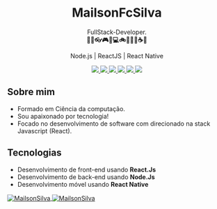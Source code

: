 <h1 align="center">MailsonFcSilva</h1>

<p align="center">
  FullStack-Developer.<br />
  <b>🚀🔭👓🎮🎼💻🚲🌌🍕🍝☕🌱</b>
</p>

<p align="center">
  Node.js | ReactJS | React Native
</p>

<p align="center">
  <a
    href="https://www.mailsonfcsilva.com"
    alt="Mailson Fernando"
    target="blank"
  >
    <img src="https://img.shields.io/badge/-mailsonfcsilva.com-0e2c54?style=flat-square&logo=chrome&logoColor=white" />
  </a>
  <a
    href="https://api.whatsapp.com/send?phone=5598981716275&text=Hello%20i%20came%20from%20your%20site" 
    alt="WhatsApp"
    target="blank"
  >
    <img src="https://img.shields.io/badge/-WhatsApp-25D366?style=flat-square&logo=WhatsApp&logoColor=white" />
  </a>
  <a
    href="mailto:mailsonfcsilva@gmail.com" 
    alt="Email"
    target="blank"
  >
    <img src="https://img.shields.io/badge/-Email-B23121?style=flat-square&logo=gmail&logoColor=white" />
  </a>
  <a
    href="https://www.linkedin.com/in/mailsonfcsilva/" 
    alt="LinkedIn"
    target="blank"
  >
    <img src="https://img.shields.io/badge/-LinkedIn-0E76A8?style=flat-square&logo=Linkedin&logoColor=white" />
  </a>
  <a
    href="https://www.facebook.com/mailson.fernando.94/"
    alt="Facebook"
    target="blank"
  >
    <img src="https://img.shields.io/badge/-Facebook-3B5998?style=flat-square&logo=Facebook&logoColor=white" />
  </a>
  <a
    href="https://www.instagram.com/mailsonfernando/?hl=pt-br" 
    alt="Instagram"
    target="blank"
  >
    <img src="https://img.shields.io/badge/-Instagram-C13584?style=flat-square&logo=Instagram&logoColor=white" />
  </a>
</p>

## Sobre mim
- Formado em Ciência da computação.
- Sou apaixonado por tecnologia!
- Focado no desenvolvimento de software com direcionado na stack Javascript (React).

## Tecnologias
- Desenvolvimento de front-end usando **React.Js**
- Desenvolvimento de back-end usando **Node.Js**
- Desenvolvimento móvel usando **React Native**


<a href="https://github.com/MailsonSilva">  
  <img align="center" src="https://github-readme-stats.vercel.app/api?username=MailsonSilva&show_icons=true&theme=dracula" alt="MailsonSilva" /> 
</a>
<a href="https://github.com/MailsonSilva/convoychat">
  <img align="center" src="https://github-readme-stats.vercel.app/api/top-langs/?username=MailsonSilva&layout=compact&show_icons=true&theme=dracula" alt="MailsonSilva" />
</a>

